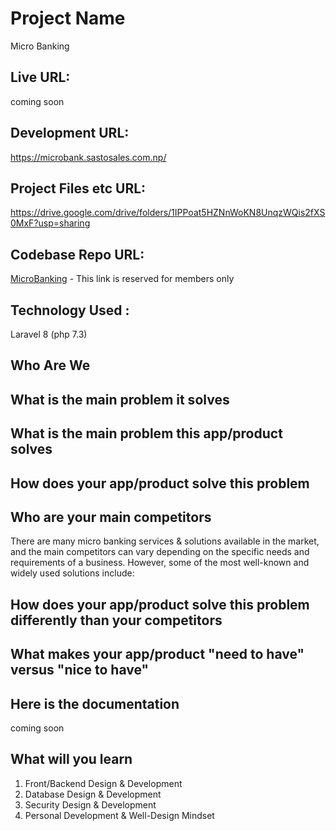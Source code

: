 Project Name
=======
Micro Banking

Live URL: 
------------
coming soon

Development URL:
------------
https://microbank.sastosales.com.np/

Project Files etc URL:
------------
[https://drive.google.com/drive/folders/1IPPoat5HZNnWoKN8UnqzWQis2fXS0MxF?usp=sharing
](https://drive.google.com/drive/folders/1P2fstFur2aDnUnYqPdGR6FBiN_n5aFcg?usp=drive_link)


Codebase Repo URL:
------------
<a href = "https://github.com/Lafa0x9-Hackathon/microBanking" target="_blank">MicroBanking</a> - This link is reserved for members only

Technology Used :
------------
Laravel 8 (php 7.3)


Who Are We 
------------


What is the main problem it solves
------------



What is the main problem this app/product solves
--------------




How does your app/product solve this problem
--------------




Who are your main competitors
--------------

There are many micro banking services & solutions available in the market, and the main competitors can vary depending on the specific needs and requirements of a business. However, some of the most well-known and widely used solutions include:




How does your app/product solve this problem differently than your competitors
--------------



What makes your app/product "need to have" versus "nice to have"
--------------


Here is the documentation
----------------------------

coming soon



What will you learn
---------------------
1. Front/Backend Design & Development
2. Database Design & Development
3. Security Design & Development
4. Personal Development & Well-Design Mindset
